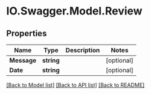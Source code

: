 # IO.Swagger.Model.Review
## Properties

Name | Type | Description | Notes
------------ | ------------- | ------------- | -------------
**Message** | **string** |  | [optional] 
**Date** | **string** |  | [optional] 

[[Back to Model list]](../README.md#documentation-for-models) [[Back to API list]](../README.md#documentation-for-api-endpoints) [[Back to README]](../README.md)


